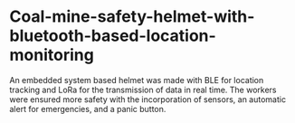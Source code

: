 # Coal-mine-safety-helmet-with-bluetooth-based-location-monitoring
An embedded system based helmet was made with BLE for location tracking and LoRa for the transmission of data in real time. The workers were ensured more safety with the incorporation of sensors, an automatic alert for emergencies, and a panic button.
